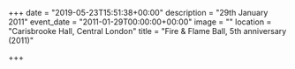 +++
date = "2019-05-23T15:51:38+00:00"
description = "29th January 2011"
event_date = "2011-01-29T00:00:00+00:00"
image = ""
location = "Carisbrooke Hall, Central London"
title = "Fire & Flame Ball, 5th anniversary (2011)"

+++
